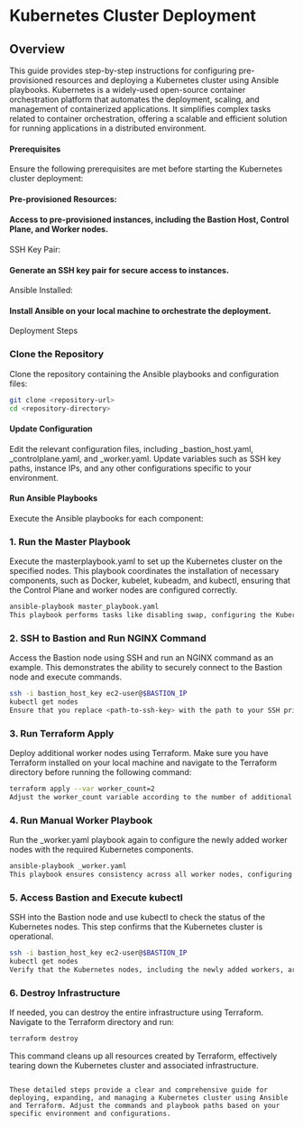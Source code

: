 # Kubernetes Cluster Deployment

## Overview
This guide provides step-by-step instructions for configuring pre-provisioned resources and deploying a Kubernetes cluster using Ansible playbooks. Kubernetes is a widely-used open-source container orchestration platform that automates the deployment, scaling, and management of containerized applications. It simplifies complex tasks related to container orchestration, offering a scalable and efficient solution for running applications in a distributed environment.

#### Prerequisites
Ensure the following prerequisites are met before starting the Kubernetes cluster deployment:

#### Pre-provisioned Resources:

#### Access to pre-provisioned instances, including the Bastion Host, Control Plane, and Worker nodes.
SSH Key Pair:

#### Generate an SSH key pair for secure access to instances.
Ansible Installed:

#### Install Ansible on your local machine to orchestrate the deployment.
Deployment Steps
### Clone the Repository
Clone the repository containing the Ansible playbooks and configuration files:

```bash
git clone <repository-url>
cd <repository-directory>
```
#### Update Configuration
Edit the relevant configuration files, including _bastion_host.yaml, _controlplane.yaml, and _worker.yaml. Update variables such as SSH key paths, instance IPs, and any other configurations specific to your environment.

#### Run Ansible Playbooks
Execute the Ansible playbooks for each component:

### 1. Run the Master Playbook
Execute the masterplaybook.yaml to set up the Kubernetes cluster on the specified nodes. This playbook coordinates the installation of necessary components, such as Docker, kubelet, kubeadm, and kubectl, ensuring that the Control Plane and worker nodes are configured correctly.

```bash
ansible-playbook master_playbook.yaml
This playbook performs tasks like disabling swap, configuring the Kubernetes repository, installing required packages, initializing the Kubernetes Control Plane, setting permissions, and deploying the Flannel pod network.
```

### 2. SSH to Bastion and Run NGINX Command
Access the Bastion node using SSH and run an NGINX command as an example. This demonstrates the ability to securely connect to the Bastion node and execute commands.

```bash
ssh -i bastion_host_key ec2-user@$BASTION_IP
kubectl get nodes
Ensure that you replace <path-to-ssh-key> with the path to your SSH private key and <bastion-ip> with the actual IP address of the Bastion node.
```

### 3. Run Terraform Apply
Deploy additional worker nodes using Terraform. Make sure you have Terraform installed on your local machine and navigate to the Terraform directory before running the following command:

```bash
terraform apply --var worker_count=2
Adjust the worker_count variable according to the number of additional worker nodes you want to add to the Kubernetes cluster.
```

### 4. Run Manual Worker Playbook
Run the _worker.yaml playbook again to configure the newly added worker nodes with the required Kubernetes components.

```bash
ansible-playbook _worker.yaml
This playbook ensures consistency across all worker nodes, configuring them to join the existing Kubernetes cluster.
```

### 5. Access Bastion and Execute kubectl
SSH into the Bastion node and use kubectl to check the status of the Kubernetes nodes. This step confirms that the Kubernetes cluster is operational.

```bash
ssh -i bastion_host_key ec2-user@$BASTION_IP
kubectl get nodes
Verify that the Kubernetes nodes, including the newly added workers, are in the Ready state.
```

### 6. Destroy Infrastructure
If needed, you can destroy the entire infrastructure using Terraform. Navigate to the Terraform directory and run:

```bash
terraform destroy
```
This command cleans up all resources created by Terraform, effectively tearing down the Kubernetes cluster and associated infrastructure.
```

These detailed steps provide a clear and comprehensive guide for deploying, expanding, and managing a Kubernetes cluster using Ansible and Terraform. Adjust the commands and playbook paths based on your specific environment and configurations.
